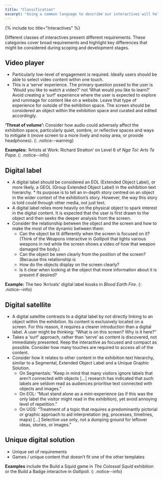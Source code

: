 ```yaml
---
title: "Classification"
excerpt: "Using a common language to describe our interactives will help us communicate more effectively."
---
```


{% include toc title="Interactives" %}

Different classes of interactives present different requirements. These categories cover broad requirements and highlight key differences that might be considered during scoping and development stages.

## Video player

* Particularly low-level of engagement is required. Ideally users should be able to select video content within one touch.
* This is a ‘serve’ experience. The primary question posed to the user is ‘Would you like to watch a video?’ not ‘What would you like to learn?’ Avoid creating a ‘surf’ experience where the user is expected to explore and rummage for content like on a website. Leave that type of experience for outside of the exhibition space. The screen should be considered an object within the exhibition space and curated and edited accordingly.

__‘Threat of volume’:__ Consider how audio could adversely affect the exhibition space, particularly quiet, sombre, or reflective spaces and ways to mitigate it (move screen to a more lively and noisy area, or provide headphones).
{: .notice--warning}

__Examples:__ ‘Artists at Work: Richard Stratton’ on Level 6 of _Nga Toi: Arts Te Papa_.
{: .notice--info}

## Digital label

* A digital label should be considered an EOL (Extended Object Label), or more likely, a GEOL (Group Extended Object Label) in the exhibition text hierarchy. * Its purpose is to tell an in-depth story centred on an object in the wider context of the exhibition’s story. However, the way this story is told could through other media, not just text.
* A digital label relies more heavily on the physical object to spark interest in the digital content. It is expected that the user is first drawn to the object and then seeks the deeper analysis from the screen.
* Consider the relationship between the object and the screen and how to make the most of the dynamic between them:
  * Can the object be lit differently when the screen is focused on it? (Think of the Weapons interactive in _Gallipoli_ that lights various weapons in red while the screen shows a video of how that weapon damaged the body.)
  * Can the object be seen clearly from the position of the screen? (Because this relationship is 
  * How do the objects display on the screen clearly?
  * Is it clear when looking at the object that more information about it is present if desired?

__Example:__ The two ‘Arrivals’ digital label kiosks in _Blood Earth Fire_.
{: .notice--info}

## Digital satellite

* A digital satellite contrasts to a digital label by not directly linking to an object within the exhibition. Its content is exclusively located on a screen. For this reason, it requires a clearer introduction than a digital label. A user might be thinking: “What is on this screen? Why is it here?”
* Takes a ‘surf’ approach, rather than ‘serve’ as content is discovered, not immediately presented. Keep the interactive as focused and compact as possible. Consider how many touches are required to access all of the content.
* Consider how it relates to other content in the exhibition text hierarchy, similar to a Segmental, Extended Object Label and a Unique Graphic Solution.
  * On Segmentals: “Keep in mind that many visitors ignore labels that aren’t connected with objects [...] research has indicated that such labels are seldom read as audiences prioritise text connected with objects and images.”
  * On EOL: “Must stand alone as a mini-experience (as if this was the only label the visitor might read in the exhibition), yet avoid annoying level of repetition.”
  * On UGS: “Treatment of a topic that requires a predominantly pictorial or graphic approach to aid interpretation (eg, processes, timelines, maps) [...] Selective use only, not a dumping ground for leftover ideas, stories, or images.”

## Unique digital solution

* Unique set of requirements
* Games / unique content that doesn’t fit one of the other templates

__Examples__ include the Build a Squid game in _The Colossal Squid_ exhibition or the Build a Badge interactve in _Gallipoli_.
{: .notice--info}
